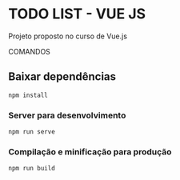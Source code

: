 # TODO LIST - VUE JS

Projeto proposto no curso de Vue.js

COMANDOS

## Baixar dependências
```
npm install
```

### Server para desenvolvimento
```
npm run serve
```

### Compilação e minificação para produção
```
npm run build
```
